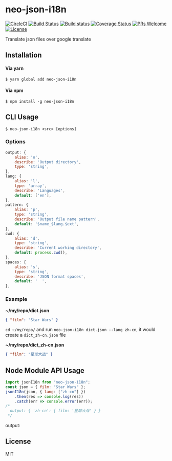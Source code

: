 # neo-json-i18n

[![CircleCI](https://circleci.com/gh/Cap32/neo-json-i18n.svg?style=shield)](https://circleci.com/gh/Cap32/neo-json-i18n)
[![Build Status](https://travis-ci.org/Cap32/neo-json-i18n.svg?branch=master)](https://travis-ci.org/Cap32/neo-json-i18n)
[![Build status](https://ci.appveyor.com/api/projects/status/itq4dp7186526wcl?svg=true)](https://ci.appveyor.com/project/Cap32/neo-json-i18n)
[![Coverage Status](https://coveralls.io/repos/github/Cap32/neo-json-i18n/badge.svg?branch=master)](https://coveralls.io/github/Cap32/neo-json-i18n?branch=master)
[![PRs Welcome](https://img.shields.io/badge/PRs-welcome-brightgreen.svg)](http://makeapullrequest.com)
[![License](https://img.shields.io/badge/license-MIT_License-blue.svg?style=flat)](https://github.com/Cap32/neo-json-i18n/blob/master/LICENSE.md)

Translate json files over google translate

## Installation

#### Via yarn

```shell
$ yarn global add neo-json-i18n
```

#### Via npm

```shell
$ npm install -g neo-json-i18n
```

## CLI Usage

```shell
$ neo-json-i18n <src> [options]
```

### Options

```js
output: {
    alias: 'o',
    describe: 'Output directory',
    type: 'string',
},
lang: {
    alias: 'l',
    type: 'array',
    describe: 'Languages',
    default: ['en'],
},
pattern: {
    alias: 'p',
    type: 'string',
    describe: 'Output file name pattern',
    default: '$name_$lang.$ext',
},
cwd: {
    alias: 'd',
    type: 'string',
    describe: 'Current working directory',
    default: process.cwd(),
},
spaces: {
    alias: 's',
    type: 'string',
    describe: 'JSON format spaces',
    default: '  ',
},
```

### Example

**~/my/repo/dict.json**

```json
{ "film": "Star Wars" }
```

`cd ~/my/repo/` and run `neo-json-i18n dict.json --lang zh-cn`, it would create
a `dict_zh-cn.json` file

**~/my/repo/dict_zh-cn.json**

```json
{ "film": "星球大战" }
```

## Node Module API Usage

```js
import jsonI18n from "neo-json-i18n";
const json = { film: "Star Wars" };
jsonI18n(json, { lang: ["zh-cn"] })
    .then(res => console.log(res))
    .catch(err => console.error(err));
/*
  output: { 'zh-cn': { film: '星球大战' } }
 */
```

output:

## License

MIT
